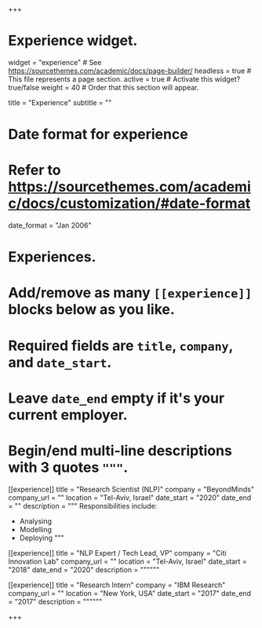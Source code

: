 +++
# Experience widget.
widget = "experience"  # See https://sourcethemes.com/academic/docs/page-builder/
headless = true  # This file represents a page section.
active = true  # Activate this widget? true/false
weight = 40  # Order that this section will appear.

title = "Experience"
subtitle = ""

# Date format for experience
#   Refer to https://sourcethemes.com/academic/docs/customization/#date-format
date_format = "Jan 2006"

# Experiences.
#   Add/remove as many `[[experience]]` blocks below as you like.
#   Required fields are `title`, `company`, and `date_start`.
#   Leave `date_end` empty if it's your current employer.
#   Begin/end multi-line descriptions with 3 quotes `"""`.
[[experience]]
  title = "Research Scientist (NLP)"
  company = "BeyondMinds"
  company_url = ""
  location = "Tel-Aviv, Israel"
  date_start = "2020"
  date_end = ""
  description = """
  Responsibilities include:
  
  * Analysing
  * Modelling
  * Deploying
  """

[[experience]]
  title = "NLP Expert / Tech Lead, VP"
  company = "Citi Innovation Lab"
  company_url = ""
  location = "Tel-Aviv, Israel"
  date_start = "2018"
  date_end = "2020"
  description = """"""
  
[[experience]]
  title = "Research Intern"
  company = "IBM Research"
  company_url = ""
  location = "New York, USA"
  date_start = "2017"
  date_end = "2017"
  description = """"""

+++

